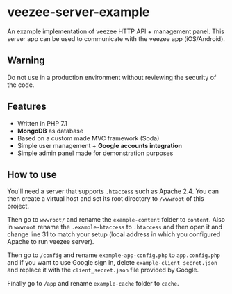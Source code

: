 # veezee-server-example
An example implementation of veezee HTTP API + management panel.
This server app can be used to communicate with the veezee app (iOS/Android).


## Warning
Do not use in a production environment without reviewing the security of the code.

## Features
- Written in PHP 7.1
- **MongoDB** as database
- Based on a custom made MVC framework (Soda)
- Simple user management + **Google accounts integration**
- Simple admin panel made for demonstration purposes

## How to use

You'll need a server that supports `.htaccess` such as Apache 2.4. You can then create a virtual host and set its root directory to `/wwwroot` of this project.

Then go to `wwwroot/` and rename the `example-content` folder to `content`. Also in `wwwroot` rename the `.example-htaccess` to `.htaccess` and then open it and change line 31 to match your setup (local address in which you configured Apache to run veezee server).

Then go to  `/config` and rename `example-app-config.php` to `app.config.php` and if you want to use Google sign in, delete `example-client_secret.json` and replace it with the `client_secret.json` file provided by Google.

Finally go to `/app` and rename `example-cache` folder to `cache`.
